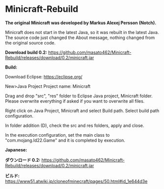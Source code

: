 # Minicraft-Rebuild

<b>The original Minicraft was developed by Markus Alexej Persson (Notch).</b>


Minicraft does not start in the latest Java, so it was rebuilt in the latest Java.
The source code just changed the About message, nothing changed from the original source code.

<b>Download build 0.2:</b>
https://github.com/masato462/Minicraft-Rebuild/releases/download/0.2/minicraft.jar

<b>Build:</b>

Download Eclipse:
https://eclipse.org/

New>Java Project
Project name: Minicraft

Drag and drop "src", "res" folder to Eclipse Java project, Minicraft folder. Please overwrite everything if asked if you want to overwrite all files.

Right click on Java Project, Minicraft and select Build path.
Select build path configuration.

In folder addition (D), check the src and res folders, apply and close.

In the execution configuration, set the main class to "com.mojang.ld22.Game" and it is completed by execution.

<b>Japanese:</b>

<b>ダウンロード 0.2:</b>
https://github.com/masato462/Minicraft-Rebuild/releases/download/0.2/minicraft.jar

<b>ビルド:</b>
https://www51.atwiki.jp/cloneofminecraft/pages/50.html#id_1e644d3e
